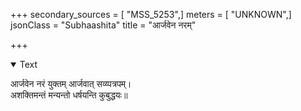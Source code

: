 +++
secondary_sources = [ "MSS_5253",]
meters = [ "UNKNOWN",]
jsonClass = "Subhaashita"
title = "आर्जवेन नरम्"

+++

<details open><summary>Text</summary>

आर्जवेन नरं युक्तम् आर्जवात् सव्य्पत्रपम्।  
अशक्तिमन्तं मन्यन्तो धर्षयन्ति कुबुद्धयः॥
</details>
